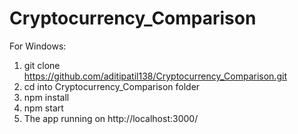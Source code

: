 # Cryptocurrency_Comparison
For Windows:
1) git clone https://github.com/aditipatil138/Cryptocurrency_Comparison.git
2) cd into Cryptocurrency_Comparison folder
3) npm install
4) npm start
5) The app running on  http://localhost:3000/
